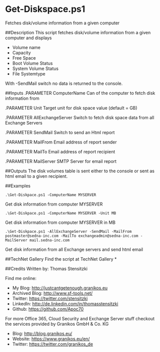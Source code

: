 # Get-Diskspace.ps1
Fetches disk/volume information from a given computer

##Description
This script fetches disk/volume information from a given computer and displays 

- Volume name
- Capacity
- Free Space
- Boot Volume Status
- System Volume Status
- File Systemtype 

With -SendMail switch no data is returned to the console.

##Inputs
.PARAMETER ComputerName
Can of the computer to fetch disk information from  

.PARAMETER Unit
Target unit for disk space value (default = GB)

.PARAMETER AllExchangeServer
Switch to fetch disk space data from all Exchange Servers

.PARAMETER SendMail
Switch to send an Html report

.PARAMETER MailFrom
Email address of report sender

.PARAMETER MailTo
Email address of report recipient

.PARAMETER MailServer
SMTP Server for email report

##Outputs
The disk volumes table is sent either to the console or sent as html email to a given recipient.

##Examples
```
.\Get-Diskpace.ps1 -ComputerName MYSERVER
```
Get disk information from computer MYSERVER

```
.\Get-Diskpace.ps1 -ComputerName MYSERVER -Unit MB
```
Get disk information from computer MYSERVER in MB

```
.\Get-Diskpace.ps1 -AllExchangeServer -SendMail -MailFrom postmaster@sedna-inc.com -MailTo exchangeadmin@sedna-inc.com -MailServer mail.sedna-inc.com
```
Get disk information from all Exchange servers and send html email

##TechNet Gallery
Find the script at TechNet Gallery
* 


##Credits
Written by: Thomas Stensitzki

Find me online:

* My Blog: http://justcantgetenough.granikos.eu
* Archived Blog: http://www.sf-tools.net/
* Twitter:	https://twitter.com/stensitzki
* LinkedIn:	http://de.linkedin.com/in/thomasstensitzki
* Github:	https://github.com/Apoc70

For more Office 365, Cloud Security and Exchange Server stuff checkout the services provided by Granikos GmbH & Co. KG

* Blog:     http://blog.granikos.eu/
* Website:	https://www.granikos.eu/en/
* Twitter:	https://twitter.com/granikos_de